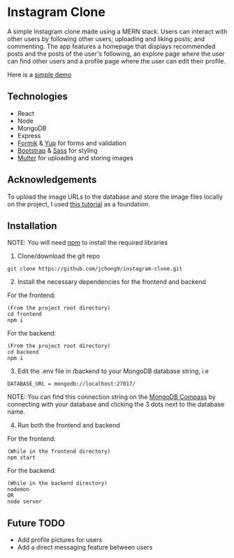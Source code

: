 # Instagram Clone
A simple Instagram clone made using a MERN stack. Users can interact with other users by following other users; uploading and liking posts; and commenting. The app features
a homepage that displays recommended posts and the posts of the user's following, an explore page where the user can find other users and a profile page where the user can edit their profile.

Here is a [simple demo](https://github.com/user-attachments/assets/e09d00c9-d185-456b-8272-118cdd1c050a)

## Technologies
- React
- Node
- MongoDB
- Express
- [Formik](https://formik.org/) & [Yup](https://www.npmjs.com/package/yup/v/1.0.0-alpha.3) for forms and validation
- [Bootstrap](https://getbootstrap.com/) & [Sass](https://sass-lang.com/) for styling
- [Multer](https://www.npmjs.com/package/multer) for uploading and storing images

## Acknowledgements
To upload the image URLs to the database and store the image files locally on the project, I used [this tutorial](https://www.youtube.com/watch?v=j_EAwG9Rwd4) as
a foundation.

## Installation
NOTE: You will need [npm](https://docs.npmjs.com/downloading-and-installing-node-js-and-npm) to install the required libraries

1. Clone/download the git repo
```
git clone https://github.com/jchong9/instagram-clone.git
```




2. Install the necessary dependencies for the frontend and backend

For the frontend: 
```
(From the project root directory)
cd frontend
npm i
```
For the backend:
```
(From the project root directory)
cd backend
npm i
```




3. Edit the .env file in /backend to your MongoDB database string,
i.e
```
DATABASE_URL = mongodb://localhost:27017/
```
NOTE: You can find this connection string on the [MongoDB Compass](https://www.mongodb.com/products/tools/compass) by connecting with your database and clicking the 3 dots
next to the database name.



4. Run both the frontend and backend

For the frontend:
```
(While in the frontend directory)
npm start
```
For the backend:
```
(While in the backend directory)
nodemon
OR
node server
```

## Future TODO
- Add profile pictures for users
- Add a direct messaging feature between users

